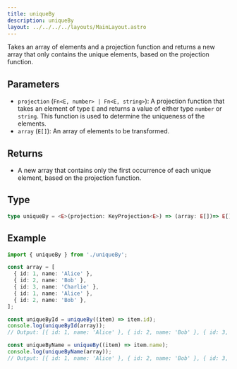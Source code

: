 ```yaml
---
title: uniqueBy
description: uniqueBy
layout: ../../../../layouts/MainLayout.astro
---
```


Takes an array of elements and a projection function and returns a new array that only contains the unique elements, based on the projection function.

## Parameters

- `projection` (`Fn<E, number> | Fn<E, string>`): A projection function that takes an element of type `E` and returns a value of either type `number` or `string`. This function is used to determine the uniqueness of the elements.
- `array` (`E[]`): An array of elements to be transformed.


## Returns

- A new array that contains only the first occurrence of each unique element, based on the projection function.

## Type

```ts
type uniqueBy = <E>(projection: KeyProjection<E>) => (array: E[])=> E[]
```

## Example

```typescript
import { uniqueBy } from './uniqueBy';

const array = [
  { id: 1, name: 'Alice' },
  { id: 2, name: 'Bob' },
  { id: 3, name: 'Charlie' },
  { id: 1, name: 'Alice' },
  { id: 2, name: 'Bob' },
];

const uniqueById = uniqueBy((item) => item.id);
console.log(uniqueById(array));
// Output: [{ id: 1, name: 'Alice' }, { id: 2, name: 'Bob' }, { id: 3, name: 'Charlie' }]

const uniqueByName = uniqueBy((item) => item.name);
console.log(uniqueByName(array));
// Output: [{ id: 1, name: 'Alice' }, { id: 2, name: 'Bob' }, { id: 3, name: 'Charlie' }]
```
